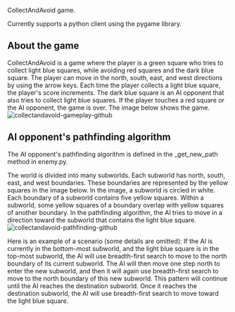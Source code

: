 CollectAndAvoid game.

Currently supports a python client using the pygame library.

About the game
--------------
CollectAndAvoid is a game where the player is a green square who tries to
collect light blue squares, while avoiding red squares and the dark blue
square.  The player can move in the north, south, east, and west directions by
using the arrow keys.  Each time the player collects a light blue square, the
player's score increments.  The dark blue square is an AI opponent that also
tries to collect light blue squares.  If the player touches a red square or the
AI opponent, the game is over.  The image below shows the game.
![collectandavoid-gameplay-github](https://user-images.githubusercontent.com/8902454/46189708-c6c4a000-c2a4-11e8-928b-c66e98bb8a28.png)

AI opponent's pathfinding algorithm
-----------------------------------
The AI opponent's pathfinding algorithm is defined in the _get_new_path method
in enemy.py.

The world is divided into many subworlds.  Each subworld has north, south, east,
and west boundaries.  These boundaries are represented by the yellow squares in
the image below.  In the image, a subworld is circled in white.  Each boundary
of a subworld contains five yellow squares.  Within a subworld, some yellow
squares of a boundary overlap with yellow squares of another boundary.  In the
pathfinding algorithm, the AI tries to move in a direction toward the subworld
that contains the light blue square.
![collectandavoid-pathfinding-github](https://user-images.githubusercontent.com/8902454/46189709-c9bf9080-c2a4-11e8-8344-483e46b08c88.png)

Here is an example of a scenario (some details are omitted):
If the AI is currently in the bottom-most subworld, and the light blue square is
in the top-most subworld, the AI will use breadth-first search to move to the
north boundary of its current subworld.  The AI will then move one step north to
enter the new subworld, and then it will again use breadth-first search to move
to the north boundary of this new subworld.  This pattern will continue until
the AI reaches the destination subworld.  Once it reaches the destination
subworld, the AI will use breadth-first search to move toward the light blue
square.
